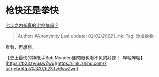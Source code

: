 # 枪快还是拳快
[七步之内拳真的比枪快吗？](https://www.zhihu.com/question/454275574/answer/1957260733)

> Author: #Anonymity
> Last update: *02/02/2022*
> Link:
> Tag:
> 沙海拾金:

看看，再想想。

【史上最快的神枪手Bob Munden连肉眼也看不见的射速！-哔哩哔哩】[https://b23.tv/6swZwu](https://link.zhihu.com/?target=https%3A//b23.tv/6swZwu)
